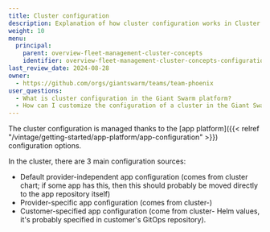 ```yaml
---
title: Cluster configuration
description: Explanation of how cluster configuration works in Cluster API and how you can customize it.
weight: 10
menu:
  principal:
    parent: overview-fleet-management-cluster-concepts
    identifier: overview-fleet-management-cluster-concepts-configuration
last_review_date: 2024-08-28
owner:
  - https://github.com/orgs/giantswarm/teams/team-phoenix
user_questions:
  - What is cluster configuration in the Giant Swarm platform?
  - How can I customize the configuration of a cluster in the Giant Swarm platform?
---
```


The cluster configuration is managed thanks to the [app platform]({{< relref "/vintage/getting-started/app-platform/app-configuration" >}}) configuration options.

In the cluster, there are 3 main configuration sources:

- Default provider-independent app configuration (comes from cluster chart; if some app has this, then this should probably be moved directly to the app repository itself)
- Provider-specific app configuration (comes from cluster-<provider>)
- Customer-specified app configuration (come from cluster-<provider> Helm values, it's probably specified in customer's GitOps repository).
